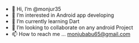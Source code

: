- 👋 Hi, I’m @monjur35
- 👀 I’m interested in Android app developing
- 🌱 I’m currently learning Dart
- 💞️ I’m looking to collaborate on any android Project
- 📫 How to reach me ... monjubabu65@gmail.com

<!---
monjur35/monjur35 is a ✨ special ✨ repository because its `README.md` (this file) appears on your GitHub profile.
You can click the Preview link to take a look at your changes.
--->
